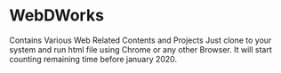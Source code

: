 # WebDWorks
Contains Various Web Related Contents and Projects
Just clone to your system and run html file using Chrome or any other Browser.
It will start counting remaining time before january 2020.
